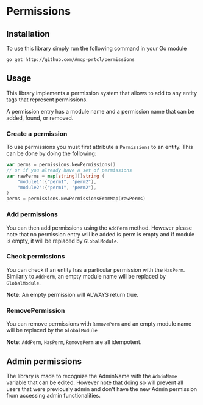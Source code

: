# Permissions

## Installation

To use this library simply run the following command in your Go module
```
go get http://github.com/Amqp-prtcl/permissions
```

## Usage

This library implements a permission system that allows to add to any entity tags that represent permissions.

A permission entry has a module name and a permission name that can be added, found, or removed.

### Create a permission

To use permissions you must first attribute a `Permissions` to an entity.
This can be done by doing the following:
```go
var perms = permissions.NewPermissions()
// or if you already have a set of permissions
var rawPerms = map[string][]string {
	"module1":{"perm1", "perm2"},
	"module2":{"perm1", "perm2"},
}
perms = permissions.NewPermissionsFromMap(rawPerms)
```

### Add permissions

You can then add permissions using the `AddPerm` method.
However please note that no permission entry will be added is perm is empty and if module is empty, it will be replaced by `GlobalModule`.

### Check permissions

You can check if an entity has a particular permission with the `HasPerm`.
Similarly to `AddPerm`, an empty module name will be replaced by `GlobalModule`.

**Note**: An empty permission will ALWAYS return true.

### RemovePermission

You can remove permissions with `RemovePerm` and an empty module name will be replaced by the `GlobalModule`

**Note**: `AddPerm`, `HasPerm`, `RemovePerm` are all idempotent.

## Admin permissions

The library is made to recognize the AdminName with the `AdminName` variable that can be edited. However note that doing so will prevent all users that were previously admin and don't have the new Admin permission from accessing admin functionalities.